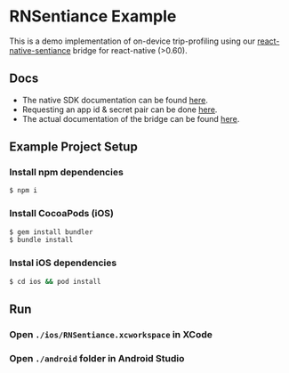 # RNSentiance Example

This is a demo implementation of on-device trip-profiling using our [react-native-sentiance](https://github.com/sentiance/react-native-sentiance) bridge for react-native (>0.60).

## Docs

* The native SDK documentation can be found [here](https://docs.sentiance.com/sdk/getting-started).
* Requesting an app id & secret pair can be done [here](https://docs.sentiance.com/sdk/getting-started#requesting-an-app-id-and-secret).
* The actual documentation of the bridge can be found [here](https://github.com/sentiance/react-native-sentiance/blob/master/README.md).

## Example Project Setup

### Install npm dependencies
```sh
$ npm i
```

### Install CocoaPods (iOS)
```sh
$ gem install bundler
$ bundle install
```

### Instal iOS dependencies
```sh
$ cd ios && pod install
```

## Run

### Open `./ios/RNSentiance.xcworkspace` in XCode
### Open `./android` folder in Android Studio
